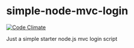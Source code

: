 # simple-node-mvc-login

[![Code Climate](https://img.shields.io/codeclimate/github/kharri1073/simple-node-mvc-login.svg?label=quality)](https://codeclimate.com/github/kharri1073/simple-node-mvc-login)

Just a simple starter node.js mvc login script
